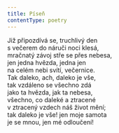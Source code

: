 ```yaml
---
title: Píseň
contentType: poetry
---
```


<section>

Již připozdívá se, truchlivý den  
s večerem do náruči noci klesá,  
mračnatý závoj stře se přes nebesa,  
jen jedna hvězda, jedna jen  
na celém nebi svítí, večernice.  
Tak daleko, ach, daleko je vše,  
tak vzdáleno se všechno zdá  
jako ta hvězda, jak ta nebesa,  
všechno, co daleké a ztracené  
v ztracený vzdech náš život mění;  
tak daleko je vše! jen moje samota  
je se mnou, jen mé odloučení!

</section>
